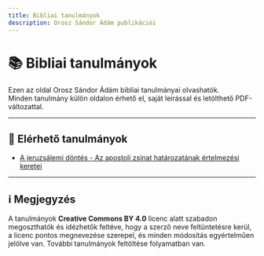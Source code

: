```yaml
---
title: Bibliai tanulmányok
description: Orosz Sándor Ádám publikációi
---
```


# 📚 Bibliai tanulmányok

Ezen az oldal Orosz Sándor Ádám bibliai tanulmányai olvashatók.  
Minden tanulmány külön oldalon érhető el, saját leírással és letölthető PDF-változattal.

---

## 🧭 Elérhető tanulmányok

- [A jeruzsálemi döntés - Az apostoli zsinat határozatának értelmezési keretei](/tanulmanyok/jeruzsalemi-dontes/)


---

## ℹ️ Megjegyzés

A tanulmányok **Creative Commons BY 4.0** licenc alatt szabadon megoszthatók és idézhetők feltéve, hogy a szerző neve
feltüntetésre kerül, a licenc pontos megnevezése szerepel, és minden módosítás egyértelműen jelölve van.
További tanulmányok feltöltése folyamatban van.

